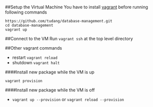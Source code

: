 ##Setup the Virtual Machine
You have to install [vagrant](https://www.vagrantup.com) before running following commands

```
https://github.com/tudang/database-management.git
cd database-management
vagrant up
```

##Connect to the VM
Run `vagrant ssh` at the top level directory



##Other vagrant commands
* restart    `vagrant reload`
* shutdown   `vagrant halt`

####Install new package while the VM is up

`vagrant provision`

####Install new package while the VM is off

* `vagrant up --provision` or `vagrant reload --provision`
